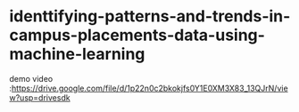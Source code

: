 # identtifying-patterns-and-trends-in-campus-placements-data-using-machine-learning
demo video :https://drive.google.com/file/d/1p22n0c2bkokjfs0Y1E0XM3X83_13QJrN/view?usp=drivesdk
